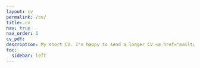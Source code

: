 ```yaml
---
layout: cv
permalink: /cv/
title: cv
nav: true
nav_order: 5
cv_pdf: 
description: My short CV. I'm happy to send a longer CV <a href="mailto:conrad [ dot ] friedrich [ at ] lmu [ dot ] de">on request</a>.
toc:
  sidebar: left
---
```


